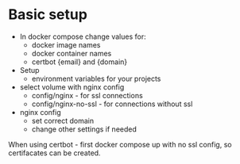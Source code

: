 # Basic setup
- In docker compose change values for:
    - docker image names
    - docker container names
    - certbot {email} and {domain}
- Setup
    - environment variables for your projects
- select volume with nginx config
    - config/nginx - for ssl connections
    - config/nginx-no-ssl - for connections without ssl
- nginx config
    - set correct domain
    - change other settings if needed

When using certbot - first docker compose up with no ssl config, so certifacates can be created.
